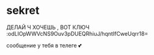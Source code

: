 # sekret

ДЕЛАЙ Ч ХОЧЕШЬ , ВОТ КЛЮЧ :odLIOpWWVcNS9Ouv3pDUEQRhiuJ/hqntIfCweUqrr18=

сообщение у тебя в телеге 💕
